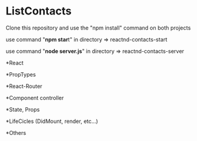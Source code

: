 # ListContacts

Clone this repository and use the "npm install" command on both projects

use command "**npm star**t" in directory => reactnd-contacts-start

use command "**node server.js**" in directory => reactnd-contacts-server

*React

*PropTypes

*React-Router

*Component controller

*State, Props

*LifeCicles (DidMount, render, etc...)

*Others
